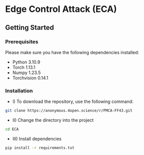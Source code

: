 # Edge Control Attack (ECA)


## Getting Started

### Prerequisites

Please make sure you have the following dependencies installed:

- Python 3.10.9
- Torch 1.13.1 
- Numpy 1.23.5
- Torchvision 0.14.1

### Installation

- I) To download the repository, use the following command:

```bash
git clone https://anonymous.4open.science/r/PMCA-FF43.git
```

- II) Change the directory into the project

```bash
cd ECA
```

- III) Install dependencies

```bash
pip install -r requirements.txt
```
